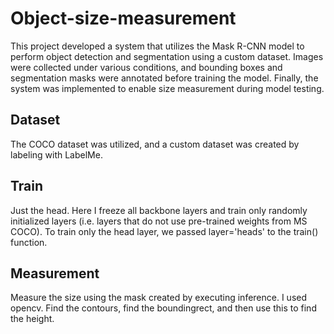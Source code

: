# Object-size-measurement
This project developed a system that utilizes the Mask R-CNN model to perform object detection and segmentation using a custom dataset. Images were collected under various conditions, and bounding boxes and segmentation masks were annotated before training the model. Finally, the system was implemented to enable size measurement during model testing.

## Dataset
The COCO dataset was utilized, and a custom dataset was created by labeling with LabelMe.

## Train
Just the head. Here I freeze all backbone layers and train only randomly initialized layers (i.e. layers that do not use pre-trained weights from MS COCO). 
To train only the head layer, we passed layer='heads' to the train() function.

## Measurement
Measure the size using the mask created by executing inference. 
I used opencv. Find the contours, find the boundingrect, and then use this to find the height.
